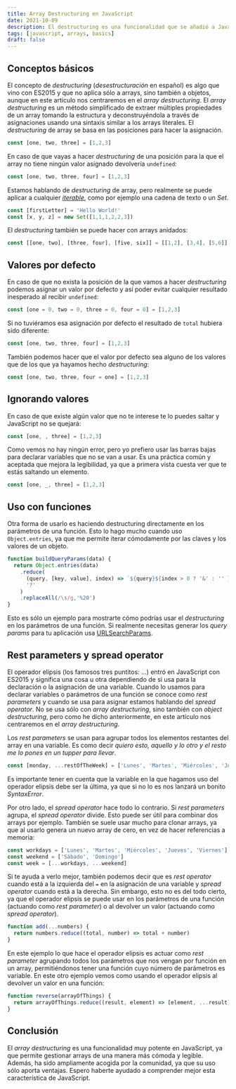 ```yaml
---
title: Array Destructuring en JavaScript
date: 2021-10-09
description: El destructuring es una funcionalidad que se añadió a JavaScript en ES2015 y que desde que llegó se ha convertido en un recurso increíblemente útil.
tags: [javascript, arrays, basics]
draft: false
---
```


## Conceptos básicos

El concepto de *destructuring* (*desestructuración* en español) es algo que vino con ES2015 y que no aplica sólo a arrays, sino también a objetos, aunque en este artículo nos centraremos en el *array destructuring*. El *array destructuring* es un método simplificado de extraer múltiples propiedades de un array tomando la estructura y deconstruyéndola a través de asignaciones usando una sintaxis similar a los arrays literales. El *destructuring* de array se basa en las posiciones para hacer la asignación.

```javascript
const [one, two, three] = [1,2,3]
```

<js-repl
  title="Ejemplo de destructuring"
  load-to-scope="['const [one, two, three] = [1,2,3]']"
  init="['one','two','three']">
</js-repl>


En caso de que vayas a hacer *destructuring* de una posición para la que el array no tiene ningún valor asignado devolvería `undefined`:
```javascript
const [one, two, three, four] = [1,2,3]
```

<js-repl
  title="Ejemplo de destructuring"
  load-to-scope="['const [one, two, three, four] = [1,2,3]']"
  init="['one','two','three','four']">
</js-repl>

Estamos hablando de *destructuring* de array, pero realmente se puede aplicar a cualquier [*iterable*](https://developer.mozilla.org/es/docs/Web/JavaScript/Reference/Iteration_protocols), como por ejemplo una cadena de texto o un *Set*.

```javascript
const [firstLetter] = 'Hello World!'
const [x, y, z] = new Set([1,1,1,2,2,3])
```

<js-repl
  title="Ejemplo de destructuring de un iterable"
  load-to-scope="['const [x, y, z] = new Set([1,1,1,2,2,3])', `const [firstLetter] = 'Hello World!'`]"
  init="['firstLetter','x','y','z']">
</js-repl>

El *destructuring* también se puede hacer con arrays anidados:

```javascript
const [[one, two], [three, four], [five, six]] = [[1,2], [3,4], [5,6]]
```

<js-repl
  title="Ejemplo de destructuring de un array anidado"
  load-to-scope="['const [[one, two], [three, four], [five, six]] = [[1,2], [3,4], [5,6]]']"
  init="['one','two','three','four','five','six']">
</js-repl>

## Valores por defecto

En caso de que no exista la posición de la que vamos a hacer *destructuring* podemos asignar un valor por defecto y así poder evitar cualquier resultado inesperado al recibir `undefined`:

```javascript
const [one = 0, two = 0, three = 0, four = 0] = [1,2,3]
```

<js-repl
  title="Ejemplo valor por defecto en destructuring"
  load-to-scope="['const [one = 0, two = 0, three = 0, four = 0] = [1,2,3]']">
</js-repl>

Si no tuviéramos esa asignación por defecto el resultado de `total` hubiera sido diferente:
```javascript
const [one, two, three, four] = [1,2,3]
```

<js-repl
  title="Ejemplo valor por defecto en destructuring"
  load-to-scope="['const [one, two, three, four] = [1,2,3]']"
  init="['one','two','three','four','const total = one + two + three + four']">
</js-repl>

También podemos hacer que el valor por defecto sea alguno de los valores que de los que ya hayamos hecho *destructuring*:

```javascript
const [one, two, three, four = one] = [1,2,3]
```

<js-repl
  title="Ejemplo valor por defecto en destructuring"
  load-to-scope="['const [one, two, three, four = one] = [1,2,3]']"
  init="['one','two','three','four','const total = one + two + three + four']">
</js-repl>


## Ignorando valores

En caso de que existe algún valor que no te interese te lo puedes saltar y JavaScript no se quejará:

```javascript
const [one, , three] = [1,2,3]
```

<js-repl
  title="Ejemplo de destructuring ignorando valores"
  load-to-scope="['const [one, , three] = [1,2,3]']"
  init="['one','three']">
</js-repl>

Como vemos no hay ningún error, pero yo prefiero usar las barras bajas para declarar variables que no se van a usar. Es una práctica común y aceptada que mejora la legibilidad, ya que a primera vista cuesta ver que te estás saltando un elemento.


```javascript
const [one, _, three] = [1,2,3]
```

<js-repl
  title="Ejemplo de destructuring ignorando valores"
  load-to-scope="['const [one, _, three] = [1,2,3]']"
  init="['one','three']">
</js-repl>

## Uso con funciones

Otra forma de usarlo es haciendo destructuring directamente en los parámetros de una función. Esto lo hago mucho cuando uso `Object.entries`, ya que me permite iterar cómodamente por las claves y los valores de un objeto.


```javascript
function buildQueryParams(data) {
  return Object.entries(data)
    .reduce(
      (query, [key, value], index) => `${query}${index > 0 ? '&' : '' }${key}=${value}`,
      '?'
    )
    .replaceAll(/\s/g,'%20')
}
```
<js-repl
  title="Ejemplo de destructuring en los parámetros de una función"
  load-to-scope="['const buildQueryParams = data => Object.entries(data).reduce((query, [key, value], index) => `${query}${index > 0 ? \'&\' : \'\' }${key}=${value}`,\'?\').replaceAll(\' \',\'%20\')']"
  init="[`buildQueryParams({name:'Ulises',age:'32',position:'JavaScript Freak'})`]">
</js-repl>

Esto es sólo un ejemplo para mostrarte cómo podrías usar el *destructuring* en los parámetros de una función. Si realmente necesitas generar los *query params* para tu aplicación usa [URLSearchParams](https://developer.mozilla.org/es/docs/Web/API/URLSearchParams).

## Rest parameters y spread operator

El operador elipsis (los famosos tres puntitos: ...) entró en JavaScript con ES2015 y significa una cosa u otra dependiendo de si usa para la declaración o la asignación de una variable. Cuando lo usamos para declarar variables o parámetros de una función se conoce como *rest parameters* y cuando se usa para asignar estamos hablando del *spread operator*. No se usa sólo con *array destructuring*, sino también con *object destructuring*, pero como he dicho anteriormente, en este artículo nos centraremos en el *array destructuring*.

Los *rest parameters* se usan para agrupar todos los elementos restantes del array en una variable. Es como decir *quiero esto, aquello y lo otro y el resto me lo pones en un tupper para llevar*.
```javascript
const [monday, ...restOfTheWeek] = ['Lunes', 'Martes', 'Miércoles', 'Jueves', 'Viernes', 'Sábado', 'Domingo']
```

<js-repl
  title="Ejemplo de rest parameters"
  load-to-scope="[`const [monday, ...restOfTheWeek] = ['Lunes', 'Martes', 'Miércoles', 'Jueves', 'Viernes', 'Sábado', 'Domingo']`]"
  init="['monday','restOfTheWeek']">
</js-repl>

Es importante tener en cuenta que la variable en la que hagamos uso del operador elipsis debe ser la última, ya que si no lo es nos lanzará un bonito *SyntaxError*.

<js-repl
  title="Ejemplo de error de sintaxis con rest parameters"
  init="[`const [monday, ...restOfTheWeek, sunday] = ['Lunes', 'Martes', 'Miércoles', 'Jueves', 'Viernes', 'Sábado', 'Domingo']`]">
</js-repl>

Por otro lado, el *spread operator* hace todo lo contrario. Si *rest parameters* agrupa, el *spread operator* divide. Esto puede ser útil para combinar dos arrays por ejemplo. También se suele usar mucho para clonar arrays, ya que al usarlo genera un nuevo array de cero, en vez de hacer referencias a memoria:

```javascript
const workdays = ['Lunes', 'Martes', 'Miércoles', 'Jueves', 'Viernes']
const weekend = ['Sábado', 'Domingo']
const week = [...workdays, ...weekend]
```

<js-repl
  title="Ejemplo de spread operator"
  load-to-scope="[`const workdays = ['Lunes', 'Martes', 'Miércoles', 'Jueves', 'Viernes']`,`const weekend = ['Sábado', 'Domingo']`,`const week = [...workdays, ...weekend]`]"
  init="['week', `week[0] = 'Viernes'`, `week[0]`, `workdays[0]`]">
</js-repl>

Si te ayuda a verlo mejor, también podemos decir que es *rest operator* cuando está a la izquierda del `=` en la asignación de una variable y *spread operator* cuando está a la derecha. Sin embargo, esto no es del todo cierto, ya que el operador elipsis se puede usar en los parámetros de una función (actuando como *rest parameter*) o al devolver un valor (actuando como *spread operator*).

```javascript
function add(...numbers) {
  return numbers.reduce((total, number) => total + number)
}
```

<js-repl
  title="Ejemplo de rest parameter en una función"
  load-to-scope="['const add = (...numbers) => numbers.reduce((total, number) => total + number']"
  init="['add(1,1)','add(1,2,3,4,5)']">
</js-repl>

En este ejemplo lo que hace el operador elipsis es actuar como *rest parameter* agrupando todos los parámetros que nos vengan por función en un array, permitiéndonos tener una función cuyo número de parámetros es variable. En este otro ejemplo vemos como usando el operador elipsis al devolver un valor en una función:

 ```javascript
 function reverse(arrayOfThings) {
   return arrayOfThings.reduce((result, element) => [element, ...result], [])
 }
 ```

 <js-repl
  title="Ejemplo de spread operator en una función"
  load-to-scope="['const reverse = (arrayOfThings) => arrayOfThings.reduce((result, element) => [element, ...result], [])']"
  init="['const fromFiveToOne = reverse([1,2,3,4,5])']">
</js-repl>


## Conclusión

El *array destructuring* es una funcionalidad muy potente en JavaScript, ya que permite gestionar arrays de una manera más cómoda y legible. Además, ha sido ampliamente acogida por la comunidad, ya que su uso sólo aporta ventajas. Espero haberte ayudado a comprender mejor esta característica de JavaScript.
